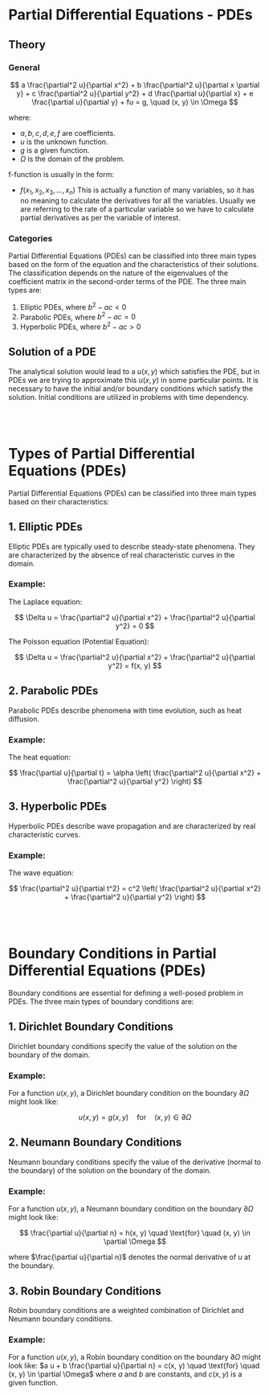 # Partial Differential Equations - PDEs

## Theory

### General

$$
a \frac{\partial^2 u}{\partial x^2} + b \frac{\partial^2 u}{\partial x \partial y} + c \frac{\partial^2 u}{\partial y^2} + d \frac{\partial u}{\partial x} + e \frac{\partial u}{\partial y} + fu = g, \quad (x, y) \in \Omega
$$

where:

- $a, b, c, d, e, f$ are coefficients.
- $u$ is the unknown function.
- $g$ is a given function.
- $\Omega$ is the domain of the problem.

f-function is usually in the form:

- $f(x_1, x_2, x_3, ..., x_n)$
  This is actually a function of many variables, so it has no meaning to calculate the derivatives for all the variables. Usually we are referring to the rate of a particular variable so we have to calculate partial derivatives as per the variable of interest.

### Categories

Partial Differential Equations (PDEs) can be classified into three main types based on the form of the equation and the characteristics of their solutions. The classification depends on the nature of the eigenvalues of the coefficient matrix in the second-order terms of the PDE. The three main types are:

1. Elliptic PDEs, where $b^2 - ac < 0$
2. Parabolic PDEs, where $b^2 - ac = 0$
3. Hyperbolic PDEs, where $b^2 - ac > 0$

## Solution of a PDE

The analytical solution would lead to a $u(x, y)$ which satisfies the PDE, but in PDEs we are trying to approximate this $u(x, y)$ in some particular points. It is necessary to have the initial and/or boundary conditions which satisfy the solution. Initial conditions are utilized in problems with time dependency.

<br>
<br>

# Types of Partial Differential Equations (PDEs)

Partial Differential Equations (PDEs) can be classified into three main types based on their characteristics:

## 1. Elliptic PDEs

Elliptic PDEs are typically used to describe steady-state phenomena. They are characterized by the absence of real characteristic curves in the domain.

### Example:

The Laplace equation:

$$
\Delta u = \frac{\partial^2 u}{\partial x^2} + \frac{\partial^2 u}{\partial y^2} = 0
$$

The Poisson equation (Potential Equation):

$$
\Delta u = \frac{\partial^2 u}{\partial x^2} + \frac{\partial^2 u}{\partial y^2} = f(x, y)
$$

## 2. Parabolic PDEs

Parabolic PDEs describe phenomena with time evolution, such as heat diffusion.

### Example:

The heat equation:

$$
\frac{\partial u}{\partial t} = \alpha \left( \frac{\partial^2 u}{\partial x^2} + \frac{\partial^2 u}{\partial y^2} \right)
$$

## 3. Hyperbolic PDEs

Hyperbolic PDEs describe wave propagation and are characterized by real characteristic curves.

### Example:

The wave equation:

$$
\frac{\partial^2 u}{\partial t^2} = c^2 \left( \frac{\partial^2 u}{\partial x^2} + \frac{\partial^2 u}{\partial y^2} \right)
$$

<br>
<br>

# Boundary Conditions in Partial Differential Equations (PDEs)

Boundary conditions are essential for defining a well-posed problem in PDEs. The three main types of boundary conditions are:

## 1. Dirichlet Boundary Conditions

Dirichlet boundary conditions specify the value of the solution on the boundary of the domain.

### Example:

For a function $u(x, y)$, a Dirichlet boundary condition on the boundary $\partial \Omega$ might look like:

$$
u(x, y) = g(x, y) \quad \text{for} \quad (x, y) \in \partial \Omega
$$

## 2. Neumann Boundary Conditions

Neumann boundary conditions specify the value of the derivative (normal to the boundary) of the solution on the boundary of the domain.

### Example:

For a function $u(x, y)$, a Neumann boundary condition on the boundary $\partial \Omega$ might look like:

$$
\frac{\partial u}{\partial n} = h(x, y) \quad \text{for} \quad (x, y) \in \partial \Omega
$$

where $\frac{\partial u}{\partial n}$ denotes the normal derivative of $u$ at the boundary.

## 3. Robin Boundary Conditions

Robin boundary conditions are a weighted combination of Dirichlet and Neumann boundary conditions.

### Example:

For a function $u(x, y)$, a Robin boundary condition on the boundary $\partial \Omega$ might look like:
$a u + b \frac{\partial u}{\partial n} = c(x, y) \quad \text{for} \quad (x, y) \in \partial \Omega$
where $a$ and $b$ are constants, and $c(x, y)$ is a given function.

$$
$$
